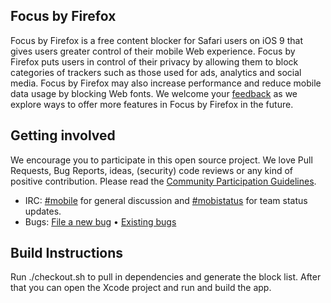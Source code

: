 Focus by Firefox
------------------

Focus by Firefox is a free content blocker for Safari users on iOS 9 that gives users greater control of their mobile Web experience. Focus by Firefox puts users in control of their privacy by allowing them to block categories of trackers such as those used for ads, analytics and social media. Focus by Firefox may also increase performance and reduce mobile data usage by blocking Web fonts. We welcome your [feedback](https://input.mozilla.org/feedback/focus) as we explore ways to offer more features in Focus by Firefox in the future.

Getting involved
----------------

We encourage you to participate in this open source project. We love Pull Requests, Bug Reports, ideas, (security) code reviews or any kind of positive contribution. Please read the [Community Participation Guidelines](https://www.mozilla.org/en-US/about/governance/policies/participation/).

* IRC:            [#mobile](https://wiki.mozilla.org/IRC) for general discussion and [#mobistatus](https://wiki.mozilla.org/IRC) for team status updates.
* Bugs:           [File a new bug](https://bugzilla.mozilla.org/enter_bug.cgi?bug_file_loc=http%3A%2F%2F&bug_ignored=0&op_sys=iOS%20&product=Focus&rep_platform=All) • [Existing bugs](https://bugzilla.mozilla.org/describecomponents.cgi?product=Focus)


Build Instructions
------------------

Run ./checkout.sh to pull in dependencies and generate the block list. After that you can open the Xcode project and run and build the app.

